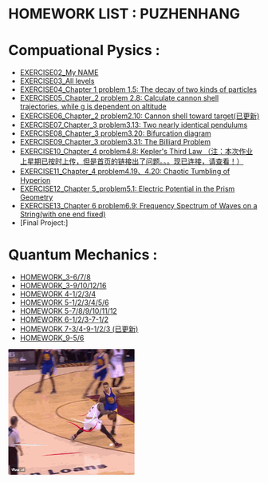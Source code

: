 HOMEWORK LIST : PUZHENHANG
=======
  
Compuational Pysics :  
=======  

 - [EXERCISE02_My NAME](https://github.com/Pu-ZH/compuationalphysics_N2014301020017/tree/master/EXERCISE02)  
 - [EXERCISE03_All levels](https://github.com/Pu-ZH/compuationalphysics_N2014301020017/tree/master/EXERCISE03)  
 - [EXERCISE04_Chapter 1 problem 1.5: The decay of two kinds of particles](https://github.com/Pu-ZH/compuationalphysics_N2014301020017/tree/master/homework04)
 - [EXERCISE05_Chapter_2 problem 2.8: Calculate cannon shell trajectories, while g is dependent on altitude](https://github.com/Pu-ZH/compuationalphysics_N2014301020017/tree/master/EXERCISE05)  
 - [EXERCISE06_Chapter_2 problem2.10: Cannon shell toward target(已更新)](https://github.com/Pu-ZH/compuationalphysics_N2014301020017/tree/master/EXERCISE06)  
 - [EXERCISE07_Chapter_3 problem3.13: Two nearly identical pendulums](https://github.com/Pu-ZH/compuationalphysics_N2014301020017/tree/master/EXERCISE07)      
 - [EXERCISE08_Chapter_3 problem3.20: Bifurcation diagram](https://github.com/Pu-ZH/compuationalphysics_N2014301020017/tree/master/EXERCISE08) 
 - [EXERCISE09_Chapter_3 problem3.31: The Billiard Problem](https://github.com/Pu-ZH/compuationalphysics_N2014301020017/tree/master/EXERCISE09)       
 - [EXERCISE10_Chapter_4 problem4.8: Kepler's Third Law （注：本次作业上星期已按时上传，但是首页的链接出了问题。。。现已连接，请查看！）](https://github.com/Pu-ZH/compuationalphysics_N2014301020017/tree/master/EXERCISE10)    
 - [EXERCISE11_Chapter_4 problem4.19、4.20: Chaotic Tumbling of Hyperion](https://github.com/Pu-ZH/compuationalphysics_N2014301020017/tree/master/EXERCISE11)      
 - [EXERCISE12_Chapter 5_problem5.1: Electric Potential in the Prism Geometry](https://github.com/Pu-ZH/compuationalphysics_N2014301020017/tree/master/EXERCISE12)       
 - [EXERCISE13_Chapter 6 problem6.9: Frequency Spectrum of Waves on a String(with one end fixed)](https://github.com/Pu-ZH/compuationalphysics_N2014301020017/tree/master/EXERCISE13)     
 - [Final Project:]  
   
     
Quantum Mechanics :  
=======   
 - [HOMEWORK_3-6/7/8](https://github.com/Pu-ZH/compuationalphysics_N2014301020017/tree/master/Quantum_Mechanics/Homework_3_678)    
 - [HOMEWORK_3-9/10/12/16](https://github.com/Pu-ZH/compuationalphysics_N2014301020017/tree/master/Quantum_Mechanics/Homework_3_9101216)    
 - [HOMEWORK 4-1/2/3/4](https://github.com/Pu-ZH/compuationalphysics_N2014301020017/tree/master/Quantum_Mechanics/Homework_4_1234)     
 - [HOMEWORK 5-1/2/3/4/5/6](https://github.com/Pu-ZH/compuationalphysics_N2014301020017/tree/master/Quantum_Mechanics/Homwwork_5_123456)      
 - [HOMEWORK 5-7/8/9/10/11/12](https://github.com/Pu-ZH/compuationalphysics_N2014301020017/tree/master/Quantum_Mechanics/Homework_5_789101112)      
 - [HOMEWORK 6-1/2/3-7-1/2](https://github.com/Pu-ZH/compuationalphysics_N2014301020017/tree/master/Quantum_Mechanics/Homework_6_123_7_12)      
 - [HOMEWORK 7-3/4-9-1/2/3 (已更新)](https://github.com/Pu-ZH/compuationalphysics_N2014301020017/tree/master/Quantum_Mechanics/Homework_7_34_9_123)      
 - [HOMEWORK_9-5/6](https://github.com/Pu-ZH/compuationalphysics_N2014301020017/tree/master/Quantum_Mechanics/Homework_9_56)       
 
     
     
![irving](https://github.com/Pu-ZH/compuationalphysics_N2014301020017/blob/master/photo/QQ%E5%9B%BE%E7%89%8720160925204048.gif)
